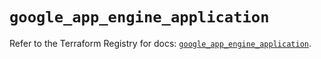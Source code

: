 # `google_app_engine_application`

Refer to the Terraform Registry for docs: [`google_app_engine_application`](https://registry.terraform.io/providers/hashicorp/google-beta/6.49.2/docs/resources/google_app_engine_application).
